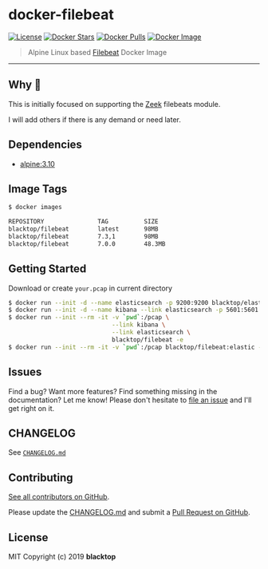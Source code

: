 # docker-filebeat

[![License](http://img.shields.io/:license-mit-blue.svg)](http://doge.mit-license.org) [![Docker Stars](https://img.shields.io/docker/stars/blacktop/filebeat.svg)](https://hub.docker.com/r/blacktop/filebeat/) [![Docker Pulls](https://img.shields.io/docker/pulls/blacktop/filebeat.svg)](https://hub.docker.com/r/blacktop/filebeat/) [![Docker Image](https://img.shields.io/badge/docker%20image-98MB-blue.svg)](https://hub.docker.com/r/blacktop/filebeat/)

> Alpine Linux based [Filebeat](https://github.com/elastic/beats/tree/master/filebeat) Docker Image

---

## Why 🤔

This is initially focused on supporting the [Zeek](https://github.com/elastic/beats/tree/master/x-pack/filebeat/module/zeek) filebeats module.

I will add others if there is any demand or need later.

## Dependencies

- [alpine:3.10](https://hub.docker.com/_/alpine/)

## Image Tags

```bash
$ docker images

REPOSITORY               TAG          SIZE
blacktop/filebeat        latest       98MB
blacktop/filebeat        7.3,1        98MB
blacktop/filebeat        7.0.0        48.3MB
```

## Getting Started

Download or create `your.pcap` in current directory

```bash
$ docker run --init -d --name elasticsearch -p 9200:9200 blacktop/elasticsearch
$ docker run --init -d --name kibana --link elasticsearch -p 5601:5601 blacktop/kibana
$ docker run --init --rm -it -v `pwd`:/pcap \
                             --link kibana \
                             --link elasticsearch \
                             blacktop/filebeat -e
$ docker run --init --rm -it -v `pwd`:/pcap blacktop/filebeat:elastic -r your.pcap local
```

## Issues

Find a bug? Want more features? Find something missing in the documentation? Let me know! Please don't hesitate to [file an issue](https://github.com/blacktop/docker-filebeat/issues/new) and I'll get right on it.

## CHANGELOG

See [`CHANGELOG.md`](https://github.com/blacktop/docker-filebeat/blob/master/CHANGELOG.md)

## Contributing

[See all contributors on GitHub](https://github.com/blacktop/docker-filebeat/graphs/contributors).

Please update the [CHANGELOG.md](https://github.com/blacktop/docker-filebeat/blob/master/CHANGELOG.md) and submit a [Pull Request on GitHub](https://help.github.com/articles/using-pull-requests/).

## License

MIT Copyright (c) 2019 **blacktop**
